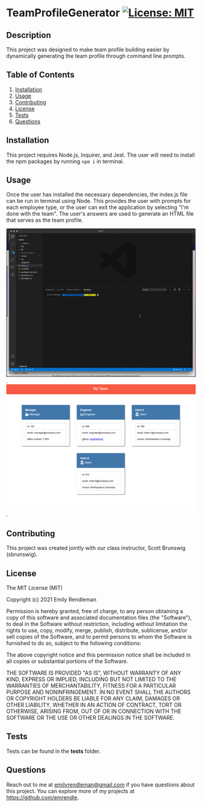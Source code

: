 # TeamProfileGenerator [![License: MIT](https://img.shields.io/badge/License-MIT-yellow.svg)](https://opensource.org/licenses/MIT)

## Description
This project was designed to make team profile building easier by dynamically generating the team profile through command line prompts. 

## Table of Contents
1. [Installation](#Installation)
2. [Usage](#Usage)
3. [Contributing](#Contributing)
4. [License](#License)
5. [Tests](#Tests)
6. [Questions](#Questions)

## Installation
This project requires Node.js, Inquirer, and Jest. The user will need to install the npm packages by running ```npm i``` in terminal. 

## Usage
Once the user has installed the necessary dependencies, the index.js file can be run in terminal using Node. This provides the user with prompts for each employee type, or the user can exit the application by selecting "I'm done with the team". The user's answers are used to generate an HTML file that serves as the team profile.

![A demonstration of the Team Profile Generator](assets/TeamProfileGeneratorDemo.gif).
![A screenshot of the end product](assets/TeamGeneratorDeployed.png).

## Contributing
This project was created jointly with our class instructor, Scott Brunswig (sbrunswig).

## License
The MIT License (MIT)

Copyright (c) 2021 Emily Rendleman

Permission is hereby granted, free of charge, to any person obtaining a copy of this software and associated documentation files (the "Software"), to deal in the Software without restriction, including without limitation the rights to use, copy, modify, merge, publish, distribute, sublicense, and/or sell copies of the Software, and to permit persons to whom the Software is furnished to do so, subject to the following conditions:

The above copyright notice and this permission notice shall be included in all copies or substantial portions of the Software.

THE SOFTWARE IS PROVIDED "AS IS", WITHOUT WARRANTY OF ANY KIND, EXPRESS OR IMPLIED, INCLUDING BUT NOT LIMITED TO THE WARRANTIES OF MERCHANTABILITY, FITNESS FOR A PARTICULAR PURPOSE AND NONINFRINGEMENT. IN NO EVENT SHALL THE AUTHORS OR COPYRIGHT HOLDERS BE LIABLE FOR ANY CLAIM, DAMAGES OR OTHER LIABILITY, WHETHER IN AN ACTION OF CONTRACT, TORT OR OTHERWISE, ARISING FROM, OUT OF OR IN CONNECTION WITH THE SOFTWARE OR THE USE OR OTHER DEALINGS IN THE SOFTWARE.

## Tests
Tests can be found in the __tests__ folder. 

## Questions
Reach out to me at emilyrendleman@gmail.com if you have questions about this project. 
You can explore more of my projects at https://github.com/emrendle.
